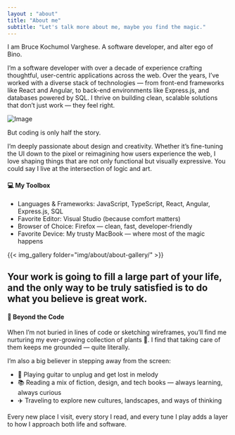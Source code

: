 ```yaml
---
layout : "about"
title: "About me"
subtitle: "Let's talk more about me, maybe you find the magic."
---
```


I am Bruce Kochumol Varghese. A software developer, and alter ego of Bino.

I’m a software developer with over a decade of experience crafting thoughtful, user-centric applications across the web. Over the years, I’ve worked with a diverse stack of technologies — from front-end frameworks like React and Angular, to back-end environments like Express.js, and databases powered by SQL. I thrive on building clean, scalable solutions that don’t just work — they feel right.

![Image](/img/about/about-2.jpg)

But coding is only half the story.

I’m deeply passionate about design and creativity. Whether it’s fine-tuning the UI down to the pixel or reimagining how users experience the web, I love shaping things that are not only functional but visually expressive. You could say I live at the intersection of logic and art.  

#### 💻 My Toolbox
- Languages & Frameworks: JavaScript, TypeScript, React, Angular, Express.js, SQL
- Favorite Editor: Visual Studio (because comfort matters)
- Browser of Choice: Firefox — clean, fast, developer-friendly
- Favorite Device: My trusty MacBook — where most of the magic happens


{{< img_gallery folder="img/about/about-gallery/"  >}}

## Your work is going to fill a large part of your life, and the only way to be truly satisfied is to do what you believe is great work.

#### 🌿 Beyond the Code

When I’m not buried in lines of code or sketching wireframes, you’ll find me nurturing my ever-growing collection of plants 🌱. I find that taking care of them keeps me grounded — quite literally.

I’m also a big believer in stepping away from the screen:  
- 🎸 Playing guitar to unplug and get lost in melody
- 📚 Reading a mix of fiction, design, and tech books — always learning, always curious
- ✈️ Traveling to explore new cultures, landscapes, and ways of thinking

Every new place I visit, every story I read, and every tune I play adds a layer to how I approach both life and software.

